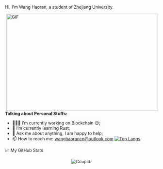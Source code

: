 Hi, I'm Wang Haoran, a student of Zhejiang University.

  <img align="right" alt="GIF" src="https://github.com/abhisheknaiidu/abhisheknaiidu/blob/master/code.gif?raw=true" width="500" height="320" />

**Talking about Personal Stuffs:**
- 👨🏽‍💻 I’m currently working on Blockchain :wink:;
- 🌱 I’m currently learning Rust; 
- 💬 Ask me about anything, I am happy to help;
- 📫 How to reach me: wanghaorancn@outlook.com
  [![Top Langs](https://github-readme-stats.vercel.app/api/top-langs/?username=Ccupidr&layout=compact)](https://github.com/anuraghazra/github-readme-stats)
  
📈 My GitHub Stats

<p align="center"> <img src="https://github-readme-stats.vercel.app/api?username=Ccupidr&show_icons=true&theme=gotham" alt="Ccupidr" />
  

